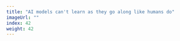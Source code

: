 ```yaml
---
title: "AI models can't learn as they go along like humans do"
imageUrl: ""
index: 42
weight: 42
---
```


